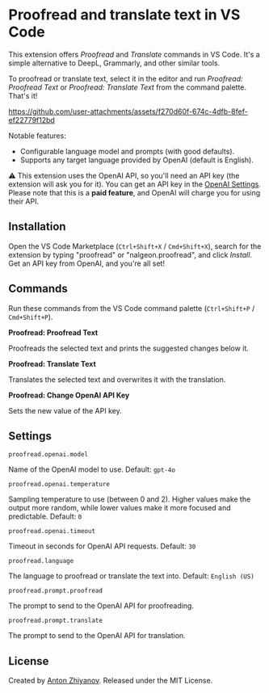 # Proofread and translate text in VS Code

This extension offers _Proofread_ and _Translate_ commands in VS Code. It's a simple alternative to DeepL, Grammarly, and other similar tools.

To proofread or translate text, select it in the editor and run _Proofread: Proofread Text_ or _Proofread: Translate Text_ from the command palette. That's it!

https://github.com/user-attachments/assets/f270d60f-674c-4dfb-8fef-ef22779f12bd

Notable features:

-   Configurable language model and prompts (with good defaults).
-   Supports any target language provided by OpenAI (default is English).

⚠️ This extension uses the OpenAI API, so you'll need an API key (the extension will ask you for it). You can get an API key in the [OpenAI Settings](https://platform.openai.com/settings/organization/api-keys). Please note that this is a **paid feature**, and OpenAI will charge you for using their API.

## Installation

Open the VS Code Marketplace (`Ctrl+Shift+X` / `Cmd+Shift+X`), search for the extension by typing "proofread" or "nalgeon.proofread", and click _Install_. Get an API key from OpenAI, and you're all set!

## Commands

Run these commands from the VS Code command palette (`Ctrl+Shift+P` / `Cmd+Shift+P`).

**Proofread: Proofread Text**

Proofreads the selected text and prints the suggested changes below it.

**Proofread: Translate Text**

Translates the selected text and overwrites it with the translation.

**Proofread: Change OpenAI API Key**

Sets the new value of the API key.

## Settings

`proofread.openai.model`

Name of the OpenAI model to use. Default: `gpt-4o`

`proofread.openai.temperature`

Sampling temperature to use (between 0 and 2). Higher values make the output more random, while lower values make it more focused and predictable. Default: `0`

`proofread.openai.timeout`

Timeout in seconds for OpenAI API requests. Default: `30`

`proofread.language`

The language to proofread or translate the text into. Default: `English (US)`

`proofread.prompt.proofread`

The prompt to send to the OpenAI API for proofreading.

`proofread.prompt.translate`

The prompt to send to the OpenAI API for translation.

## License

Created by [Anton Zhiyanov](https://antonz.org/). Released under the MIT License.
